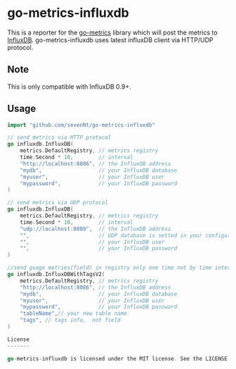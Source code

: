 go-metrics-influxdb
===================

This is a reporter for the [go-metrics](https://github.com/rcrowley/go-metrics) library which will post the metrics to [InfluxDB](https://influxdb.com/). go-metrics-influxdb uses latest influxDB client via HTTP/UDP protocol.

Note
----

This is only compatible with InfluxDB 0.9+.

Usage
-----

```go
import "github.com/sevenNt/go-metrics-influxdb"

// send metrics via HTTP protocol
go influxdb.InfluxDB(
    metrics.DefaultRegistry, // metrics registry
    time.Second * 10,        // interval
    "http://localhost:8086", // the InfluxDB address
    "mydb",                  // your InfluxDB database
    "myuser",                // your InfluxDB user
    "mypassword",            // your InfluxDB password
)

// send metrics via UDP protocol
go influxdb.InfluxDB(
    metrics.DefaultRegistry, // metrics registry
    time.Second * 10,        // interval
    "udp://localhost:8089",  // the InfluxDB address
    "",                      // UDP database is setted in your configuration file
    "",                      // your InfluxDB user
    "",                      // your InfluxDB password
)

//send guage metries(field) in registry only one time not by time interval
go influxdb.InfluxDBWithTagsV2(
    metrics.DefaultRegistry, // metrics registry
    "http://localhost:8086", // the InfluxDB address
    "mydb",                  // your InfluxDB database
    "myuser",                // your InfluxDB user
    "mypassword",            // your InfluxDB password
    "tableName",// your new table name
    "tags", // tags info,  not field
)

License
-------

go-metrics-influxdb is licensed under the MIT license. See the LICENSE file for details.
